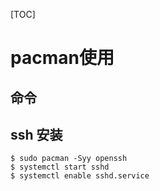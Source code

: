 [TOC]

# pacman使用

## 命令

## ssh 安装

```shell
$ sudo pacman -Syy openssh
$ systemctl start sshd
$ systemctl enable sshd.service
```


